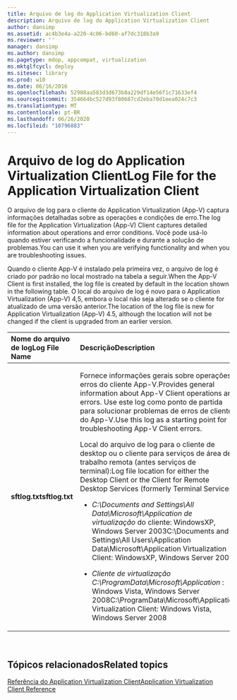 ```yaml
---
title: Arquivo de log do Application Virtualization Client
description: Arquivo de log do Application Virtualization Client
author: dansimp
ms.assetid: ac4b3e4a-a220-4c06-bd60-af7dc318b3a9
ms.reviewer: ''
manager: dansimp
ms.author: dansimp
ms.pagetype: mdop, appcompat, virtualization
ms.mktglfcycl: deploy
ms.sitesec: library
ms.prod: w10
ms.date: 06/16/2016
ms.openlocfilehash: 52908aa583d3d673b8a229df14e56f1c71633ef4
ms.sourcegitcommit: 354664bc527d93f80687cd2eba70d1eea024c7c3
ms.translationtype: MT
ms.contentlocale: pt-BR
ms.lasthandoff: 06/26/2020
ms.locfileid: "10796883"
---
```

# <span data-ttu-id="e2b57-103">Arquivo de log do Application Virtualization Client</span><span class="sxs-lookup"><span data-stu-id="e2b57-103">Log File for the Application Virtualization Client</span></span>


<span data-ttu-id="e2b57-104">O arquivo de log para o cliente do Application Virtualization (App-V) captura informações detalhadas sobre as operações e condições de erro.</span><span class="sxs-lookup"><span data-stu-id="e2b57-104">The log file for the Application Virtualization (App-V) Client captures detailed information about operations and error conditions.</span></span> <span data-ttu-id="e2b57-105">Você pode usá-lo quando estiver verificando a funcionalidade e durante a solução de problemas.</span><span class="sxs-lookup"><span data-stu-id="e2b57-105">You can use it when you are verifying functionality and when you are troubleshooting issues.</span></span>

<span data-ttu-id="e2b57-106">Quando o cliente App-V é instalado pela primeira vez, o arquivo de log é criado por padrão no local mostrado na tabela a seguir.</span><span class="sxs-lookup"><span data-stu-id="e2b57-106">When the App-V Client is first installed, the log file is created by default in the location shown in the following table.</span></span> <span data-ttu-id="e2b57-107">O local do arquivo de log é novo para o Application Virtualization (App-V) 4,5, embora o local não seja alterado se o cliente for atualizado de uma versão anterior.</span><span class="sxs-lookup"><span data-stu-id="e2b57-107">The location of the log file is new for Application Virtualization (App-V) 4.5, although the location will not be changed if the client is upgraded from an earlier version.</span></span>

<table>
<colgroup>
<col width="50%" />
<col width="50%" />
</colgroup>
<thead>
<tr class="header">
<th align="left"><span data-ttu-id="e2b57-108">Nome do arquivo de log</span><span class="sxs-lookup"><span data-stu-id="e2b57-108">Log File Name</span></span></th>
<th align="left"><span data-ttu-id="e2b57-109">Descrição</span><span class="sxs-lookup"><span data-stu-id="e2b57-109">Description</span></span></th>
</tr>
</thead>
<tbody>
<tr class="odd">
<td align="left"><p><strong><span data-ttu-id="e2b57-110">sftlog.txt</span><span class="sxs-lookup"><span data-stu-id="e2b57-110">sftlog.txt</span></span></strong></p></td>
<td align="left"><p><span data-ttu-id="e2b57-111">Fornece informações gerais sobre operações e erros do cliente App-V.</span><span class="sxs-lookup"><span data-stu-id="e2b57-111">Provides general information about App-V Client operations and errors.</span></span> <span data-ttu-id="e2b57-112">Use este log como ponto de partida para solucionar problemas de erros de cliente do App-V.</span><span class="sxs-lookup"><span data-stu-id="e2b57-112">Use this log as a starting point for troubleshooting App-V Client errors.</span></span></p>
<p><span data-ttu-id="e2b57-113">Local do arquivo de log para o cliente de desktop ou o cliente para serviços de área de trabalho remota (antes serviços de terminal):</span><span class="sxs-lookup"><span data-stu-id="e2b57-113">Log file location for either the Desktop Client or the Client for Remote Desktop Services (formerly Terminal Services):</span></span></p>
<ul>
<li><p><em><span data-ttu-id="e2b57-114">C:\Documents and Settings\All Data\Microsoft\Application de virtualização </em> do cliente: WindowsXP, Windows Server 2003</span><span class="sxs-lookup"><span data-stu-id="e2b57-114">C:\Documents and Settings\All Users\Application Data\Microsoft\Application Virtualization Client</em>: WindowsXP, Windows Server 2003</span></span></p></li>
<li><p><em><span data-ttu-id="e2b57-115">Cliente de virtualização C:\ProgramData\Microsoft\Application </em> : Windows Vista, Windows Server 2008</span><span class="sxs-lookup"><span data-stu-id="e2b57-115">C:\ProgramData\Microsoft\Application Virtualization Client</em>: Windows Vista, Windows Server 2008</span></span></p></li>
</ul></td>
</tr>
</tbody>
</table>

 

## <span data-ttu-id="e2b57-116">Tópicos relacionados</span><span class="sxs-lookup"><span data-stu-id="e2b57-116">Related topics</span></span>


[<span data-ttu-id="e2b57-117">Referência do Application Virtualization Client</span><span class="sxs-lookup"><span data-stu-id="e2b57-117">Application Virtualization Client Reference</span></span>](application-virtualization-client-reference.md)

 

 





